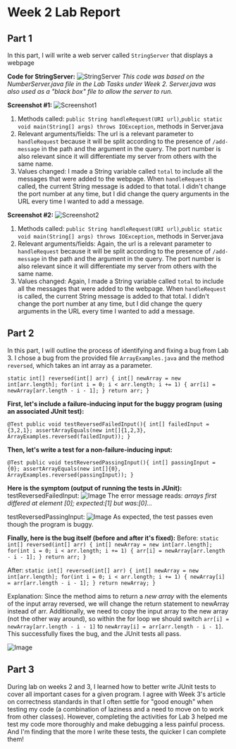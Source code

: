 # Week 2 Lab Report

Part 1
---
In this part, I will write a web server called `StringServer` that displays a webpage 

**Code for StringServer:**
![StringServer](https://user-images.githubusercontent.com/122575873/215290348-4e4f313e-6cf1-4c84-acc5-a661bf6dfd19.png)
*This code was based on the NumberServer.java file in the Lab Tasks under Week 2. Server.java was also used as a "black box" file to allow the server to run.*

**Screenshot #1:**
![Screenshot1](https://user-images.githubusercontent.com/122575873/215290427-51261244-f45b-4dfe-b3a0-08defa29fdb9.png)

1. Methods called: `public String handleRequest(URI url)`,`public static void main(String[] args) throws IOException`, methods in Server.java
2. Relevant arguments/fields: The url is a relevant parameter to `handleRequest` because it will be split according to the presence of `/add-message` in the path and the argument in the query. The port number is also relevant since it will differentiate my server from others with the same name. 
3. Values changed: I made a String variable called `total` to include all the messages that were added to the webpage. When `handleRequest` is called, the current String message is added to that total. I didn't change the port number at any time, but I did change the query arguments in the URL every time I wanted to add a message. 

**Screenshot #2:**
![Screenshot2](https://user-images.githubusercontent.com/122575873/215290452-8337b5fa-48a1-4081-b448-b91396ec41f7.png)

1. Methods called: `public String handleRequest(URI url)`,`public static void main(String[] args) throws IOException`, methods in Server.java
2. Relevant arguments/fields:  Again, the url is a relevant parameter to `handleRequest` because it will be split according to the presence of `/add-message` in the path and the argument in the query. The port number is also relevant since it will differentiate my server from others with the same name. 
3. Values changed: Again, I made a String variable called `total` to include all the messages that were added to the webpage. When `handleRequest` is called, the current String message is added to that total. I didn't change the port number at any time, but I did change the query arguments in the URL every time I wanted to add a message. 

Part 2
---
In this part, I will outline the process of identifying and fixing a bug from Lab 3.
I chose a bug from the provided file `ArrayExamples.java` and the method `reversed`, which takes an int array as a parameter. 

`static int[] reversed(int[] arr) {
  int[] newArray = new int[arr.length];
    for(int i = 0; i < arr.length; i += 1) {
      arr[i] = newArray[arr.length - i - 1];
    }
    return arr;
 }`

**First, let's include a failure-inducing input for the buggy program (using an associated JUnit test):**

`@Test
  public void testReversedFailedInput(){
    int[] failedInput = {3,2,1};
    assertArrayEquals(new int[]{1,2,3}, ArrayExamples.reversed(failedInput));
  }`
  
**Then, let's write a test for a non-failure-inducing input:**

`@Test
  public void testReversedPassingInput(){
    int[] passingInput = {0};
    assertArrayEquals(new int[]{0}, ArrayExamples.reversed(passingInput));
  }`
  
**Here is the symptom (output of running the tests in JUnit):**
testReversedFailedInput:
![Image](https://user-images.githubusercontent.com/122575873/215287394-1a026b87-02e5-4733-894c-df8be9cddbf4.png)
The error message reads: *arrays first differed at element [0]; expected:[1] but was:[0]...*

testReversedPassingInput:
![Image](https://user-images.githubusercontent.com/122575873/215287446-e6da757a-17d2-43f6-b799-fe3cd6896ddf.png)
As expected, the test passes even though the program is buggy.

**Finally, here is the bug itself (before and after it's fixed):**
Before:
`static int[] reversed(int[] arr) {
  int[] newArray = new int[arr.length];
    for(int i = 0; i < arr.length; i += 1) {
      arr[i] = newArray[arr.length - i - 1];
    }
    return arr;
 }`
 
 After:
 `static int[] reversed(int[] arr) {
    int[] newArray = new int[arr.length];
    for(int i = 0; i < arr.length; i += 1) {
      newArray[i] = arr[arr.length - i - 1];
    }
    return newArray;
  }`

Explanation: Since the method aims to return a *new array* with the elements of the input array reversed, we will change the return statement to newArray instead of arr.
Additionally, we need to copy the input array to the new array (not the other way around), so within the for loop we should switch `arr[i] = newArray[arr.length - i - 1]` to `newArray[i] = arr[arr.length - i - 1]`. 
This successfully fixes the bug, and the JUnit tests all pass. 

![Image](https://user-images.githubusercontent.com/122575873/215287627-5bcab8c8-b82a-48c9-85f2-360a9546e8c9.png)

Part 3
---
During lab on weeks 2 and 3, I learned how to better write JUnit tests to cover all important cases for a given program.
I agree with Week 3's article on correctness standards in that I often settle for "good enough" when testing my code (a combination of laziness and a need to move on to work from other classes). 
However, completing the activities for Lab 3 helped me test my code more thoroughly and make debugging a less painful process. 
And I'm finding that the more I write these tests, the quicker I can complete them!
